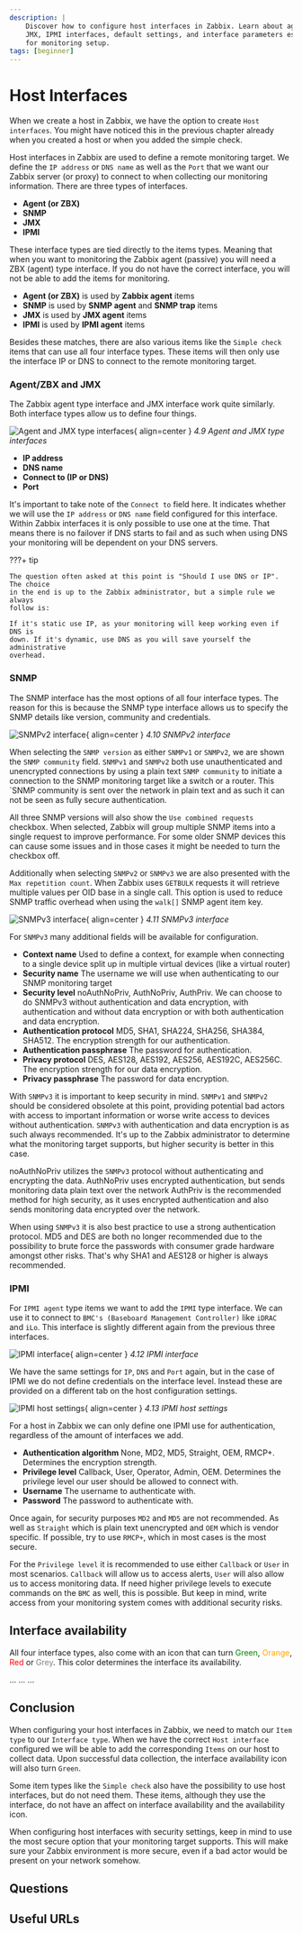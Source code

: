 ```yaml
---
description: |
    Discover how to configure host interfaces in Zabbix. Learn about agent, SNMP,
    JMX, IPMI interfaces, default settings, and interface parameters essential
    for monitoring setup.
tags: [beginner]
---
```


# Host Interfaces

When we create a host in Zabbix, we have the option to create `Host interfaces`.
You might have noticed this in the previous chapter already when you created a
host or when you added the simple check.

Host interfaces in Zabbix are used to define a remote monitoring target. We define
the `IP address` or `DNS name` as well as the `Port` that we want our Zabbix server
(or proxy) to connect to when collecting our monitoring information. There are
three types of interfaces.

- **Agent (or ZBX)** 
- **SNMP**
- **JMX**
- **IPMI**

These interface types are tied directly to the items types. Meaning that when you
want to monitoring the Zabbix agent (passive) you will need a ZBX (agent) type
interface. If you do not have the correct interface, you will not be able to add
the items for monitoring. 

- **Agent (or ZBX)** is used by **Zabbix agent** items
- **SNMP** is used by **SNMP agent** and **SNMP trap** items
- **JMX** is used by **JMX agent** items
- **IPMI** is used by **IPMI agent** items

Besides these matches, there are also various items like the `Simple check` items
that can use all four interface types. These items will then only use the interface
IP or DNS to connect to the remote monitoring target.

### Agent/ZBX and JMX

The Zabbix agent type interface and JMX interface work quite similarly. Both
interface types allow us to define four things. 

![Agent and JMX type interfaces](ch04.9-agent-jmx-interfaces.png){ align=center }
*4.9 Agent and JMX type interfaces*

- **IP address** 
- **DNS name**
- **Connect to (IP or DNS)**
- **Port**

It's important to take note of the `Connect to` field here. It indicates whether
we will use the `IP address` or `DNS name` field configured for this interface.
Within Zabbix interfaces it is only possible to use one at the time. That means
there is no failover if DNS starts to fail and as such when using DNS your monitoring
will be dependent on your DNS servers.

???+ tip

    The question often asked at this point is "Should I use DNS or IP". The choice
    in the end is up to the Zabbix administrator, but a simple rule we always
    follow is:
    
    If it's static use IP, as your monitoring will keep working even if DNS is
    down. If it's dynamic, use DNS as you will save yourself the administrative
    overhead.

### SNMP

The SNMP interface has the most options of all four interface types. The reason
for this is because the SNMP type interface allows us to specify the SNMP details
like version, community and credentials.

![SNMPv2 interface](ch04.10-snmpv2-interface.png){ align=center }
*4.10 SNMPv2 interface*

When selecting the `SNMP version` as either `SNMPv1` or `SNMPv2`, we are shown
the `SNMP community` field. `SNMPv1` and `SNMPv2` both use unauthenticated and
unencrypted connections by using a plain text `SNMP community` to initiate a connection
to the SNMP monitoring target like a switch or a router. This `SNMP community is
sent over the network in plain text and as such it can not be seen as fully secure
authentication.

All three SNMP versions will also show the `Use combined requests` checkbox.
When selected, Zabbix will group multiple SNMP items into a single request to
improve performance. For some older SNMP devices this can cause some issues and
in those cases it might be needed to turn the checkbox off.

Additionally when selecting `SNMPv2` or `SNMPv3` we are also presented with the
`Max repetition count`. When Zabbix uses `GETBULK` requests it will retrieve multiple
values per OID base in a single call. This option is used to reduce SNMP traffic
overhead when using the `walk[]` SNMP agent item key. 

![SNMPv3 interface](ch04.11-snmpv3-interface.png){ align=center }
*4.11 SNMPv3 interface*

For `SNMPv3` many additional fields will be available for configuration. 

- **Context name** Used to define a context, for example when connecting to a
  single device split up in multiple virtual devices (like a virtual router)
- **Security name** The username we will use when authenticating to our SNMP monitoring
  target
- **Security level** noAuthNoPriv, AuthNoPriv, AuthPriv. We can choose to do SNMPv3
  without authentication and data encryption, with authentication and without data
  encryption or with both authentication and data encryption.
- **Authentication protocol** MD5, SHA1, SHA224, SHA256, SHA384, SHA512. The encryption
  strength for our authentication.
- **Authentication passphrase** The password for authentication.
- **Privacy protocol** DES, AES128, AES192, AES256, AES192C, AES256C. The encryption
  strength for our data encryption.
- **Privacy passphrase** The password for data encryption.

With `SNMPv3` it is important to keep security in mind. `SNMPv1` and `SNMPv2` should
be considered obsolete at this point, providing potential bad actors with access
to important information or worse write access to devices without authentication.
`SNMPv3` with authentication and data encryption is as such always recommended.
It's up to the Zabbix administrator to determine what the monitoring target supports,
but higher security is better in this case. 

noAuthNoPriv utilizes the `SNMPv3` protocol without authenticating and encrypting the data. 
AuthNoPriv uses encrypted authentication, but sends monitoring data plain text over the network
AuthPriv is the recommended method for high security, as it uses encrypted authentication and also sends monitoring data encrypted over the network. 

When using `SNMPv3` it is also best practice to use a strong authentication protocol. MD5 and DES are both no longer recommended due to the possibility to brute force the passwords with consumer grade hardware amongst other risks. That's why SHA1 and AES128 or higher is always recommended. 

### IPMI

For `IPMI agent` type items we want to add the `IPMI` type interface. We can use it to connect to `BMC's (Baseboard Management Controller)` like `iDRAC` and `iLo`. This interface is slightly different again from the previous three interfaces.

![IPMI interface](ch04.12-ipmi-interface.png){ align=center }
*4.12 IPMI interface*

We have the same settings for `IP`, `DNS` and `Port` again, but in the case of IPMI we do not define credentials on the interface level. Instead these are provided on a different tab on the host configuration settings.

![IPMI host settings](ch04.13-ipmi-settings.png){ align=center }
*4.13 IPMI host settings*

For a host in Zabbix we can only define one IPMI use for authentication, regardless of the amount of interfaces we add. 

- **Authentication algorithm** None, MD2, MD5, Straight, OEM, RMCP+. Determines the encryption strength.
- **Privilege level** Callback, User, Operator, Admin, OEM. Determines the privilege level our user should be allowed to connect with.
- **Username** The username to authenticate with.
- **Password** The password to authenticate with.

Once again, for security purposes `MD2` and `MD5` are not recommended. As well as `Straight` which is plain text unencrypted and `OEM` which is vendor specific. If possible, try to use `RMCP+`, which in most cases is the most secure.

For the `Privilege level` it is recommended to use either `Callback` or `User` in most scenarios. `Callback` will allow us to access alerts, `User` will also allow us to access monitoring data. If need higher privilege levels to execute commands on the `BMC` as well, this is possible. But keep in mind, write access from your monitoring system comes with additional security risks.

## Interface availability
All four interface types, also come with an icon that can turn <span style="color: green;">Green</span>, <span style="color: orange;">Orange</span>, <span style="color: red;">Red</span> or <span style="color: grey;">Grey</span>. This color determines the interface its availability.

...
...
...

## Conclusion
When configuring your host interfaces in Zabbix, we need to match our `Item type` to our `Interface type`. When we have the correct `Host interface` configured we will be able to add the corresponding `Items` on our  host to collect data. Upon successful data collection, the interface availability icon will also turn `Green`.

Some item types like the `Simple check` also have the possibility to use host interfaces, but do not need them. These items, although they use the interface, do not have an affect on interface availability and the availability icon.

When configuring host interfaces with security settings, keep in mind to use the most secure option that your monitoring target supports. This will make sure your Zabbix environment is more secure, even if a bad actor would be present on your network somehow.

## Questions

## Useful URLs

